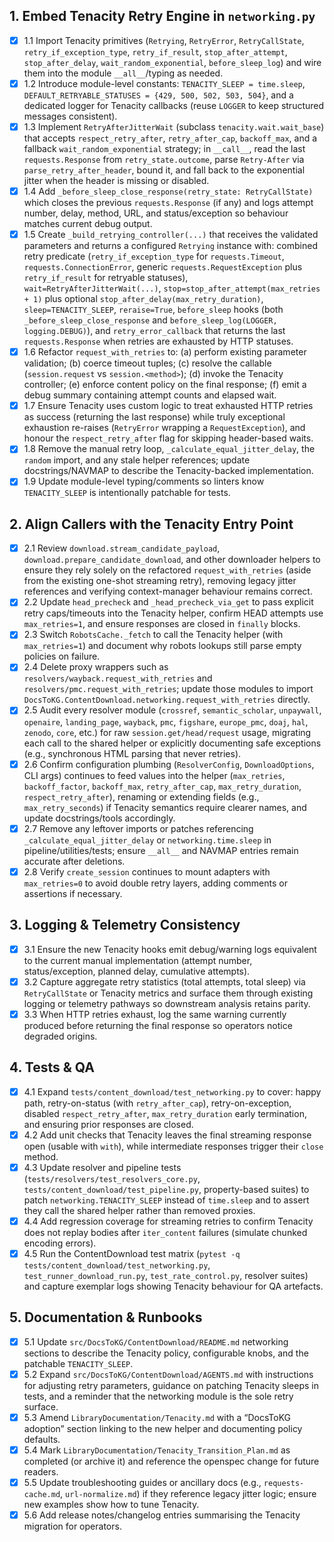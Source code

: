 ## 1. Embed Tenacity Retry Engine in `networking.py`
- [x] 1.1 Import Tenacity primitives (`Retrying`, `RetryError`, `RetryCallState`, `retry_if_exception_type`, `retry_if_result`, `stop_after_attempt`, `stop_after_delay`, `wait_random_exponential`, `before_sleep_log`) and wire them into the module `__all__`/typing as needed.
- [x] 1.2 Introduce module-level constants: `TENACITY_SLEEP = time.sleep`, `DEFAULT_RETRYABLE_STATUSES = {429, 500, 502, 503, 504}`, and a dedicated logger for Tenacity callbacks (reuse `LOGGER` to keep structured messages consistent).
- [x] 1.3 Implement `RetryAfterJitterWait` (subclass `tenacity.wait.wait_base`) that accepts `respect_retry_after`, `retry_after_cap`, `backoff_max`, and a fallback `wait_random_exponential` strategy; in `__call__`, read the last `requests.Response` from `retry_state.outcome`, parse `Retry-After` via `parse_retry_after_header`, bound it, and fall back to the exponential jitter when the header is missing or disabled.
- [x] 1.4 Add `_before_sleep_close_response(retry_state: RetryCallState)` which closes the previous `requests.Response` (if any) and logs attempt number, delay, method, URL, and status/exception so behaviour matches current debug output.
- [x] 1.5 Create `_build_retrying_controller(...)` that receives the validated parameters and returns a configured `Retrying` instance with: combined retry predicate (`retry_if_exception_type` for `requests.Timeout`, `requests.ConnectionError`, generic `requests.RequestException` plus `retry_if_result` for retryable statuses), `wait=RetryAfterJitterWait(...)`, `stop=stop_after_attempt(max_retries + 1)` plus optional `stop_after_delay(max_retry_duration)`, `sleep=TENACITY_SLEEP`, `reraise=True`, `before_sleep` hooks (both `_before_sleep_close_response` and `before_sleep_log(LOGGER, logging.DEBUG)`), and `retry_error_callback` that returns the last `requests.Response` when retries are exhausted by HTTP statuses.
- [x] 1.6 Refactor `request_with_retries` to: (a) perform existing parameter validation; (b) coerce timeout tuples; (c) resolve the callable (`session.request` vs `session.<method>`); (d) invoke the Tenacity controller; (e) enforce content policy on the final response; (f) emit a debug summary containing attempt counts and elapsed wait.
- [x] 1.7 Ensure Tenacity uses custom logic to treat exhausted HTTP retries as success (returning the last response) while truly exceptional exhaustion re-raises (`RetryError` wrapping a `RequestException`), and honour the `respect_retry_after` flag for skipping header-based waits.
- [x] 1.8 Remove the manual retry loop, `_calculate_equal_jitter_delay`, the `random` import, and any stale helper references; update docstrings/NAVMAP to describe the Tenacity-backed implementation.
- [x] 1.9 Update module-level typing/comments so linters know `TENACITY_SLEEP` is intentionally patchable for tests.

## 2. Align Callers with the Tenacity Entry Point
- [x] 2.1 Review `download.stream_candidate_payload`, `download.prepare_candidate_download`, and other downloader helpers to ensure they rely solely on the refactored `request_with_retries` (aside from the existing one-shot streaming retry), removing legacy jitter references and verifying context-manager behaviour remains correct.
- [x] 2.2 Update `head_precheck` and `_head_precheck_via_get` to pass explicit retry caps/timeouts into the Tenacity helper, confirm HEAD attempts use `max_retries=1`, and ensure responses are closed in `finally` blocks.
- [x] 2.3 Switch `RobotsCache._fetch` to call the Tenacity helper (with `max_retries=1`) and document why robots lookups still parse empty policies on failure.
- [x] 2.4 Delete proxy wrappers such as `resolvers/wayback.request_with_retries` and `resolvers/pmc.request_with_retries`; update those modules to import `DocsToKG.ContentDownload.networking.request_with_retries` directly.
- [x] 2.5 Audit every resolver module (`crossref`, `semantic_scholar`, `unpaywall`, `openaire`, `landing_page`, `wayback`, `pmc`, `figshare`, `europe_pmc`, `doaj`, `hal`, `zenodo`, `core`, etc.) for raw `session.get/head/request` usage, migrating each call to the shared helper or explicitly documenting safe exceptions (e.g., synchronous HTML parsing that never retries).
- [x] 2.6 Confirm configuration plumbing (`ResolverConfig`, `DownloadOptions`, CLI args) continues to feed values into the helper (`max_retries`, `backoff_factor`, `backoff_max`, `retry_after_cap`, `max_retry_duration`, `respect_retry_after`), renaming or extending fields (e.g., `max_retry_seconds`) if Tenacity semantics require clearer names, and update docstrings/tools accordingly.
- [x] 2.7 Remove any leftover imports or patches referencing `_calculate_equal_jitter_delay` or `networking.time.sleep` in pipeline/utilities/tests; ensure `__all__` and NAVMAP entries remain accurate after deletions.
- [x] 2.8 Verify `create_session` continues to mount adapters with `max_retries=0` to avoid double retry layers, adding comments or assertions if necessary.

## 3. Logging & Telemetry Consistency
- [x] 3.1 Ensure the new Tenacity hooks emit debug/warning logs equivalent to the current manual implementation (attempt number, status/exception, planned delay, cumulative attempts).
- [x] 3.2 Capture aggregate retry statistics (total attempts, total sleep) via `RetryCallState` or Tenacity metrics and surface them through existing logging or telemetry pathways so downstream analysis retains parity.
- [x] 3.3 When HTTP retries exhaust, log the same warning currently produced before returning the final response so operators notice degraded origins.

## 4. Tests & QA
- [x] 4.1 Expand `tests/content_download/test_networking.py` to cover: happy path, retry-on-status (with `retry_after_cap`), retry-on-exception, disabled `respect_retry_after`, `max_retry_duration` early termination, and ensuring prior responses are closed.
- [x] 4.2 Add unit checks that Tenacity leaves the final streaming response open (usable with `with`), while intermediate responses trigger their `close` method.
- [x] 4.3 Update resolver and pipeline tests (`tests/resolvers/test_resolvers_core.py`, `tests/content_download/test_pipeline.py`, property-based suites) to patch `networking.TENACITY_SLEEP` instead of `time.sleep` and to assert they call the shared helper rather than removed proxies.
- [x] 4.4 Add regression coverage for streaming retries to confirm Tenacity does not replay bodies after `iter_content` failures (simulate chunked encoding errors).
- [x] 4.5 Run the ContentDownload test matrix (`pytest -q tests/content_download/test_networking.py`, `test_runner_download_run.py`, `test_rate_control.py`, resolver suites) and capture exemplar logs showing Tenacity behaviour for QA artefacts.

## 5. Documentation & Runbooks
- [x] 5.1 Update `src/DocsToKG/ContentDownload/README.md` networking sections to describe the Tenacity policy, configurable knobs, and the patchable `TENACITY_SLEEP`.
- [x] 5.2 Expand `src/DocsToKG/ContentDownload/AGENTS.md` with instructions for adjusting retry parameters, guidance on patching Tenacity sleeps in tests, and a reminder that the networking module is the sole retry surface.
- [x] 5.3 Amend `LibraryDocumentation/Tenacity.md` with a “DocsToKG adoption” section linking to the new helper and documenting policy defaults.
- [x] 5.4 Mark `LibraryDocumentation/Tenacity_Transition_Plan.md` as completed (or archive it) and reference the openspec change for future readers.
- [x] 5.5 Update troubleshooting guides or ancillary docs (e.g., `requests-cache.md`, `url-normalize.md`) if they reference legacy jitter logic; ensure new examples show how to tune Tenacity.
- [x] 5.6 Add release notes/changelog entries summarising the Tenacity migration for operators.
